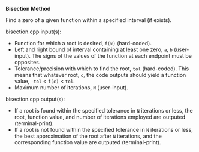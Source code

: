 **Bisection Method**

Find a zero of a given function within a specified interval (if exists).

bisection.cpp input(s):
   - Function for which a root is desired, `f(x)` (hard-coded).
   - Left and right bound of interval containing at least one zero, `a`, `b` (user-input).  The signs of the values of the function at each endpoint must be opposites.
   - Tolerance/precision with which to find the root, `tol` (hard-coded).  This means that whatever root, `c`, the code outputs should yield a function value, `-tol` < `f(c)` < `tol`.
   - Maximum number of iterations, `N` (user-input).

bisection.cpp output(s):
   - If a root is found within the specified tolerance in `N` iterations or less, the root, function value, and number of iterations employed are outputed (terminal-print).
   - If a root is not found within the specified tolerance in `N` iterations or less, the best approximation of the root after `N` iterations, and the corresponding function value are outputed (terminal-print).

